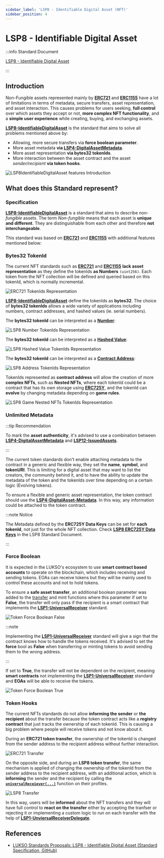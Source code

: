 ```yaml
---
sidebar_label: 'LSP8 - Identifiable Digital Asset (NFT)'
sidebar_position: 4
---
```


# LSP8 - Identifiable Digital Asset

:::info Standard Document

[LSP8 - Identifiable Digital Asset](https://github.com/lukso-network/LIPs/blob/main/LSPs/LSP-8-IdentifiableDigitalAsset.md)

:::

## Introduction

Non-Fungible assets represented mainly by **[ERC721](https://eips.ethereum.org/EIPS/eip-721)** and **[ERC1155](https://eips.ethereum.org/EIPS/eip-1155)** have a lot of limitations in terms of metadata, secure transfers, asset representation, and asset interaction. This causes problems for users seeking, **full control** over which assets they accept or not, **more complex NFT functionality**, and a **simple user experience** while creating, buying, and exchanging assets.

**[LSP8-IdentifiableDigitalAsset](#)** is the standard that aims to solve all problems mentioned above by:
- Allowing, more secure transfers via **force boolean parameter**.
- More asset metadata **via [LSP4-DigitalAssetMetadata](./LSP4-Digital-Asset-Metadata.md)**.
- More asset representation **via bytes32 tokenIds**.
- More interaction between the asset contract and the asset *sender/recipient* **via token hooks**.

![LSP8IdentifiableDigitalAsset features Introduction](/img/standards/lsp8-intro.jpeg)

## What does this Standard represent?

### Specification

**[LSP8-IdentifiableDigitalAsset](#)** is a standard that aims to describe _non-fungible_ assets. The term _Non-fungible_ means that each asset is **unique and different**. They are distinguishable from each other and therefore **not interchangeable**.

This standard was based on **[ERC721](https://eips.ethereum.org/EIPS/eip-20)** and **[ERC1155](https://eips.ethereum.org/EIPS/eip-777)** with additional features mentioned below:


### Bytes32 TokenId

The current NFT standards such as **[ERC721](https://eips.ethereum.org/EIPS/eip-721)** and **[ERC1155](https://eips.ethereum.org/EIPS/eip-1155)** **lack asset representation** as they define the tokenIds **as Numbers** `(uint256)`. Each token from the NFT collection will be defined and queried based on this tokenId, which is normally incremental.

![ERC721 TokenIds Representation](/img/standards/erc721-tokenIds.jpeg)

**[LSP8-IdentifiableDigitalAsset](#)** define the tokenIds as **bytes32**. The choice of **bytes32 tokenIds** allows a wide variety of applications including numbers, contract addresses, and hashed values (ie. serial numbers). 

The **bytes32 tokenId** can be interpreted as a <u>**Number**</u>: 

![LSP8 Number TokenIds Representation](/img/standards/lsp8-tokenId-number.jpeg)


The **bytes32 tokenId** can be interpreted as a <u>**Hashed Value**</u>: 

![LSP8 Hashed Value TokenIds Representation](/img/standards/lsp8-tokenId-hashed.jpeg)


The **bytes32 tokenId** can be interpreted as a <u>**Contract Address**</u>: 

![LSP8 Address TokenIds Representation](/img/standards/lsp8-tokenId-address.jpeg)

TokenIds represented as **contract address** will allow the creation of more  **complex NFTs**, such as **Nested NFTs**, where each tokenId could be a contract that has its own storage using **[ERC725Y](../lsp-background//erc725.md#erc725y---generic-data-keyvalue-store)**, and the tokenId can **evolve** by changing metadata depending on **game rules**.  

![LSP8 Game Nested NFTs TokenIds Representation](/img/standards/lsp8-game.jpeg)
### Unlimited Metadata

:::tip Recommendation

To mark the **asset authenticity**, it's advised to use a combination between **[LSP4-DigitalAssetMetadata](./LSP4-Digital-Asset-Metadata.md)** and **[LSP12-IssuedAssets](../universal-profile/lsp12-issued-assets.md)**.

:::

The current token standards don't enable attaching metadata to the contract in a generic and flexible way, they set the **name**, **symbol**, and **tokenURI**. This is limiting for a digital asset that may want to list the creators, the community behind it, and to have the ability to update the metadata of the token and the tokenIds over time depending on a certain logic (Evolving tokens).  

To ensure a flexible and generic asset representation, the token contract should use the **[LSP4-DigitalAsset-Metadata](./LSP4-Digital-Asset-Metadata.md)**. In this way, any information could be attached to the token contract.

:::note Notice

The Metadata defined by the **ERC725Y Data Keys** can be set for **each tokenId**, not just for the whole NFT collection. Check **[LSP8 ERC725Y Data Keys](https://github.com/lukso-network/LIPs/blob/main/LSPs/LSP-8-IdentifiableDigitalAsset.md#erc725y-data-keys)** in the LSP8 Standard Document.

:::

### Force Boolean

It is expected in the LUKSO's ecosystem to use **smart contract based accounts** to operate on the blockchain, which includes receiving and sending tokens. EOAs can receive tokens but they will be mainly used to control these accounts and not to hold tokens.

To ensure a **safe asset transfer**, an additional boolean parameter was added to the [transfer](../smart-contracts//lsp8-identifiable-digital-asset.md#transfer) and mint functions where this parameter if set to **False**, the transfer will only pass if the recipient is a smart contract that implements the **[LSP1-UniversalReceiver](../generic-standards/lsp1-universal-receiver.md)** standard.

![Token Force Boolean False](/img/standards/tokens-force-false.jpeg)

:::note

Implementing the **[LSP1-UniversalReceiver](../generic-standards/lsp1-universal-receiver.md)** standard will give a sign that the contract knows how to handle the tokens received.
It's advised to set the **force** bool as **False** when transferring or minting tokens to avoid sending them to the wrong address.

:::

If set to **True**, the transfer will not be dependent on the recipient, meaning **smart contracts** not implementing the **[LSP1-UniversalReceiver](../generic-standards/lsp1-universal-receiver.md)** standard and **EOAs** will be able to receive the tokens.

![Token Force Boolean True](/img/standards/tokens-force-true.jpeg)


### Token Hooks

The current NFTs standards do not allow **informing the sender** or **the recipient** about the transfer because the token contract acts like a **registry contract** that just tracks the ownership of each tokenId. This is causing a big problem where people will receive tokens and not know about it.

During an **ERC721 token transfer**, the ownership of the tokenId is changed from the sender address to the recipient address without further interaction. 

![ERC721 Transfer](/img/standards/erc721-transfer.jpeg)

On the opposite side, and during an **LSP8 token transfer**, the same mechanism is applied of changing the ownership of the tokenId from the sender address to the recipient address, with an additional action, which is **informing** the sender and the recipient by calling the   **[`universalReceiever(...)`](../generic-standards/lsp1-universal-receiver.md#lsp1---universal-receiver)** function on their profiles.

![LSP8 Transfer](/img/standards/lsp8-transfer.jpeg)

In this way, users will be **informed** about the NFT transfers and they will have full control to **react on the transfer** either by accepting the tranfser or rejecting it or implementing a custom logic to run on each transfer with the help of 
**[LSP1-UnviersalReceiverDelegate](../universal-profile/lsp1-universal-receiver-delegate.md)**.

## References

- [LUKSO Standards Proposals: LSP8 - Identifiable Digital Asset (Standard Specification, GitHub)](https://github.com/lukso-network/LIPs/blob/main/LSPs/LSP-8-IdentifiableDigitalAsset.md)
